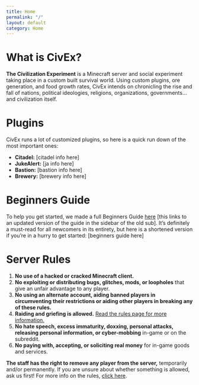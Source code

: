 ```yaml
---
title: Home
permalink: "/"
layout: default
category: Home
---
```


# What is CivEx?
**The Civilization Experiment** is a Minecraft server and social experiment taking place in a custom built survival world. Using custom plugins, ore generation, and food growth rates, CivEx intends on chronicling the rise and fall of nations, political ideologies, religions, organizations, governments... and civilization itself.

# Plugins
CivEx runs a lot of customized plugins, so here is a quick run down of the most important ones:
- **Citadel:** [citadel info here]
- **JukeAlert:** [ja info here]
- **Bastion:** [bastion info here]
- **Brewery:** [brewery info here]

# Beginners Guide
To help you get started, we made a full Beginners Guide [here](#) [this links to an updated version of the guide in the sidebar of the old sub]. It’s definitely a must-read for all newcomers in its entirety, but here is a shortened version if you’re in a hurry to get started:
[beginners guide here]

# Server Rules
1. **No use of a hacked or cracked Minecraft client.**
2. **No exploiting or distributing bugs, glitches, mods, or loopholes** that give an unfair advantage to any player.
3. **No using an alternate account, aiding banned players in circumventing their restrictions or aiding other players in breaking any of these rules.**
4. **Raiding and griefing is allowed.** [Read the rules page for more information.](https://www.reddit.com/r/CivEx/wiki/server_rules)
5. **No hate speech, excess immaturity, doxxing, personal attacks, releasing personal information, or cyber-mobbing** in-game or on the subreddit.
6. **No paying with, accepting, or soliciting real money** for in-game goods and services.

**The staff has the right to remove any player from the server,** temporarily and/or permanently. If you are unsure about whether something is allowed, ask us first!
For more info on the rules, [click here](https://www.reddit.com/r/CivEx/wiki/server_rules).